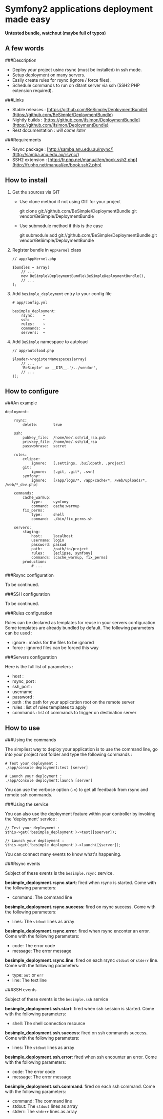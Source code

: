 Symfony2 applications deployment made easy
==========================================


**Untested bundle, watchout (maybe full of typos)**


A few words
-----------


###Description

-  Deploy your project usinc rsync (must be installed) in ssh mode.
-  Setup deployment on many servers.
-  Easily create rules for rsync (ignore / force files).
-  Schedule commands to run on ditant server via ssh (SSH2 PHP extension required).


###Links

-  Stable releases : [https://github.com/BeSimple/DeploymentBundle](https://github.com/BeSimple/DeploymentBundle)
-  Nightly builds : [https://github.com/jfsimon/DeploymentBundle](https://github.com/jfsimon/DeploymentBundle)
-  Rest documentation : *will come later*


###Requirements

-  Rsync package : [http://samba.anu.edu.au/rsync/](http://samba.anu.edu.au/rsync/)
-  SSH2 extension : [http://fr.php.net/manual/en/book.ssh2.php](http://fr.php.net/manual/en/book.ssh2.php)


How to install
--------------


1.  Get the sources via GIT

    - Use clone method if not using GIT for your project

        git clone git://github.com/BeSimple/DeploymentBundle.git vendor/BeSimple/DeploymentBundle
        
    - Use submodule method if this is the case
    
        git submodule add git://github.com/BeSimple/DeploymentBundle.git vendor/BeSimple/DeploymentBundle


2.  Register bundle in `AppKernel` class

        // app/AppKernel.php
        
        $bundles = array(
            // ...
            new BeSimple\DeploymentBundle\BeSimpleDeploymentBundle(),
            // ...
        );
        

3.  Add `besimple_deployment` entry to your config file

        # app/config.yml
        
        besimple_deployment:
            rsync:    ~
            ssh:      ~
            rules:    ~
            commands: ~
            servers:  ~


4.  Add `BeSimple` namespace to autoload
    
        // app/autoload.php
        
        $loader->registerNamespaces(array(
            // ...
            'BeSimple' => __DIR__.'/../vendor',
            // ...
        ));
    

How to configure
----------------


###An example

    deployment:
    
        rsync:
            delete:       true
            
        ssh:
            pubkey_file:  /home/me/.ssh/id_rsa.pub
            privkey_file: /home/me/.ssh/id_rsa
            passwphrase:  secret
    
        rules:
            eclipse:
                ignore:   [.settings, .buildpath, .project]
            git:
                ignore:   [.git, .git*, .svn]
            symfony:
                ignore:   [/app/logs/*, /app/cache/*, /web/uploads/*, /web/*_dev.php]
                
        commands:
            cache_warmup:
                type:     symfony
                command:  cache:warmup
            fix_perms:
                type:     shell
                command:  ./bin/fix_perms.sh

        servers:
            staging:
                host:     localhost
                username: login
                password: passwd
                path:     /path/to/project
                rules:    [eclipse, symfony]
                commands: [cache_warmup, fix_perms]
            production:
                # ...
            

###Rsync configuration

To be continued.


###SSH configuration

To be continued.


###Rules configuration

Rules can be declared as templates for reuse in your servers configuration.
Some templates are already bundled by default. The following parameters can be used :

-  ignore : masks for the files to be ignored
-  force : ignored files can be forced this way


###Servers configuration

Here is the full list of parameters :

-  host : 
-  rsync_port :
-  ssh_port :
-  username
-  password : 
-  path : the path for your application root on the remote server
-  rules : list of rules templates to apply
-  commands : list of commands to trigger on destination server


How to use
----------


###Using the commands

The simpliest way to deploy your application is to use the command line,
go into your project root folder and type the following commands :

    # Test your deployment :
    ./app/console deployment:test [server]
    
    # Launch your deployment :
    ./app/console deployment:launch [server]
    
You can use the verbose option (`-v`) to get all feedback from rsync and
remote ssh commands.
    
    
###Using the service

You can also use the deployment feature within your controller
by invoking the 'deployment' service :

    // Test your deployment :
    $this->get('besimple_deployment')->test([$server]);
    
    // Launch your deployment :
    $this->get('besimple_deployment')->launch([$server]);
    
You can connect many events to know what's happening.
    

###Rsync events

Subject of these events is the `besimple.rsync` service.


**besimple_deployment.rsync.start**: fired when rsync is started. Come with the following parameters:

-  command: The command line


**besimple_deployment.rsync.success**: fired on rsync success. Come with the following parameters:

-  lines: The `stdout` lines as array


**besimple_deployment.rsync.error**: fired when rsync enconter an error. Come with the following parameters:

-  code: The error code
-  message: The error message


**besimple_deployment.rsync.line**: fired on each rsync `stdout` or `stderr` line. Come with the following parameters:

-  type: `out` or `err`
-  line: The text line


###SSH events

Subject of these events is the `besimple.ssh` service


**besimple_deployment.ssh.start**: fired when ssh session is started. Come with the following parameters:

-  shell: The shell connection resource


**besimple_deployment.ssh.success**: fired on ssh commands success. Come with the following parameters:

-  lines: The `stdout` lines as array


**besimple_deployment.ssh.error**: fired when ssh encounter an error. Come with the following parameters:

-  code: The error code
-  message: The error message


**besimple_deployment.ssh.command**: fired on each ssh command. Come with the following parameters:

-  command: The command line
-  stdout: The `stdout` lines as array
-  stderr: The `stderr` lines as array